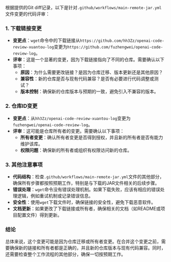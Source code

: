根据提供的Git diff记录，以下是针对`.github/workflows/main-remote-jar.yml`文件变更的代码评审：

### 1. 下载链接变更
- **变更点**：`wget`命令中的下载链接从`https://github.com/hh3Zz/openai-code-review-xuantou-log`变更为`https://github.com/fuzhengwei/openai-code-review-log`。
- **评审**：这是一个显著的变更，因为下载链接指向了不同的仓库。需要确认以下事项：
  - **原因**：为什么需要更改链接？是因为仓库迁移、版本更新还是其他原因？
  - **兼容性**：新的仓库是否与现有代码兼容？是否有必要进行代码调整或测试？
  - **版本控制**：确保新的仓库版本与预期的一致，避免引入不兼容的版本。

### 2. 仓库ID变更
- **变更点**：从`hh3Zz/openai-code-review-xuantou-log`变更为`fuzhengwei/openai-code-review-log`。
- **评审**：这可能是仓库所有者的变更。需要确认以下事项：
  - **所有者变更**：确认所有者变更是否得到授权，并且新的所有者是否有能力维护该库。
  - **权限问题**：确保新的所有者或组织有权限访问新的仓库。

### 3. 其他注意事项
- **代码结构**：检查`.github/workflows/main-remote-jar.yml`文件的其他部分，确保所有步骤都按照预期工作，特别是与下载的JAR文件相关的后续步骤。
- **错误处理**：`wget`命令没有错误处理机制。如果下载失败，应该有相应的错误处理逻辑，例如重试机制或记录错误信息。
- **安全性**：使用`wget`下载文件时，确保链接的安全性，避免下载恶意软件。
- **文档更新**：如果更改了下载链接或所有者，确保相关的文档（如README或项目配置文件）得到更新。

### 结论
总体来说，这个变更可能是因为仓库迁移或所有者变更。在合并这个变更之前，需要确保新的链接和所有者都是正确的，并且新的仓库版本与现有代码兼容。同时，还需要检查整个工作流程的其他部分，确保一切按预期工作。